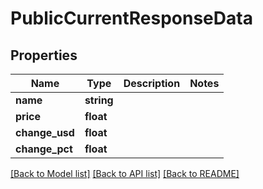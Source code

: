 # PublicCurrentResponseData

## Properties
Name | Type | Description | Notes
------------ | ------------- | ------------- | -------------
**name** | **string** |  | 
**price** | **float** |  | 
**change_usd** | **float** |  | 
**change_pct** | **float** |  | 

[[Back to Model list]](../README.md#documentation-for-models) [[Back to API list]](../README.md#documentation-for-api-endpoints) [[Back to README]](../README.md)


